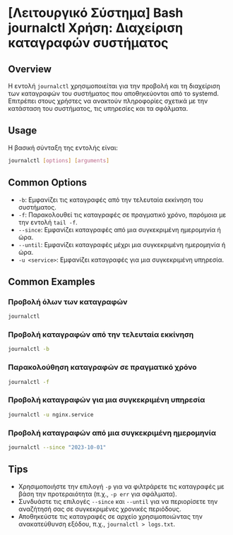 # [Λειτουργικό Σύστημα] Bash journalctl Χρήση: Διαχείριση καταγραφών συστήματος

## Overview
Η εντολή `journalctl` χρησιμοποιείται για την προβολή και τη διαχείριση των καταγραφών του συστήματος που αποθηκεύονται από το systemd. Επιτρέπει στους χρήστες να ανακτούν πληροφορίες σχετικά με την κατάσταση του συστήματος, τις υπηρεσίες και τα σφάλματα.

## Usage
Η βασική σύνταξη της εντολής είναι:

```bash
journalctl [options] [arguments]
```

## Common Options
- `-b`: Εμφανίζει τις καταγραφές από την τελευταία εκκίνηση του συστήματος.
- `-f`: Παρακολουθεί τις καταγραφές σε πραγματικό χρόνο, παρόμοια με την εντολή `tail -f`.
- `--since`: Εμφανίζει καταγραφές από μια συγκεκριμένη ημερομηνία ή ώρα.
- `--until`: Εμφανίζει καταγραφές μέχρι μια συγκεκριμένη ημερομηνία ή ώρα.
- `-u <service>`: Εμφανίζει καταγραφές για μια συγκεκριμένη υπηρεσία.

## Common Examples
### Προβολή όλων των καταγραφών
```bash
journalctl
```

### Προβολή καταγραφών από την τελευταία εκκίνηση
```bash
journalctl -b
```

### Παρακολούθηση καταγραφών σε πραγματικό χρόνο
```bash
journalctl -f
```

### Προβολή καταγραφών για μια συγκεκριμένη υπηρεσία
```bash
journalctl -u nginx.service
```

### Προβολή καταγραφών από μια συγκεκριμένη ημερομηνία
```bash
journalctl --since "2023-10-01"
```

## Tips
- Χρησιμοποιήστε την επιλογή `-p` για να φιλτράρετε τις καταγραφές με βάση την προτεραιότητα (π.χ., `-p err` για σφάλματα).
- Συνδυάστε τις επιλογές `--since` και `--until` για να περιορίσετε την αναζήτησή σας σε συγκεκριμένες χρονικές περιόδους.
- Αποθηκεύστε τις καταγραφές σε αρχείο χρησιμοποιώντας την ανακατεύθυνση εξόδου, π.χ., `journalctl > logs.txt`.